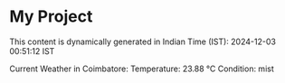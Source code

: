 # My Project

This content is dynamically generated in Indian Time (IST): 2024-12-03 00:51:12 IST


Current Weather in Coimbatore:
Temperature: 23.88 °C
Condition: mist
